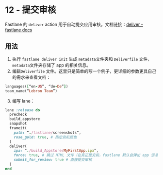 # 12 - 提交审核

Fastlane 的 `deliver` action 用于自动提交应用审核。文档链接：[deliver - fastlane docs](https://docs.fastlane.tools/actions/deliver/)

## 用法

1. 执行 `fastlane deliver init` 生成 `metadata`文件夹和 `Deliverfile` 文件， `metadata`文件夹存储了 app 的相关信息。
2. 编辑`Deliverfile` 文件。这里只是简单的写一个例子，更详细的参数更具自己的需求来查看文档：

```ruby
languages([“en-US”, “de-De”])
team_name(“Lebron Team”)
```

3. 编写 lane：

```ruby
lane :release do
  precheck
  build_appstore
  snapshot
  frameit(
    path: “./fastlane/screenshots”,
    rose_gold: true, # 指定真机颜色
  )
  deliver(
    ipa: “./build_Appstore/MyFirstApp.ipa”,
    force: true, # 跳过 HTML 文件（在真正提交前，fastlane 默认会弹出 app 信息的预览）确认
    submit_for_review: true # 直接提交审核
  )
end
```
